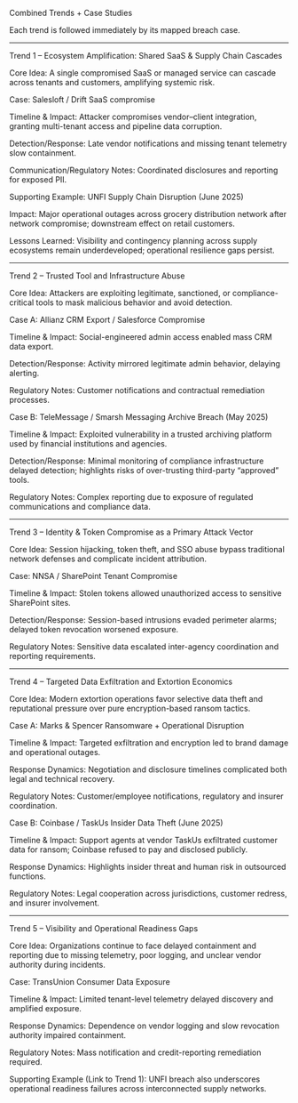 Combined Trends + Case Studies

Each trend is followed immediately by its mapped breach case.


---

Trend 1 – Ecosystem Amplification: Shared SaaS & Supply Chain Cascades

Core Idea:
A single compromised SaaS or managed service can cascade across tenants and customers, amplifying systemic risk.

Case: Salesloft / Drift SaaS compromise

Timeline & Impact: Attacker compromises vendor–client integration, granting multi-tenant access and pipeline data corruption.

Detection/Response: Late vendor notifications and missing tenant telemetry slow containment.

Communication/Regulatory Notes: Coordinated disclosures and reporting for exposed PII.


Supporting Example: UNFI Supply Chain Disruption (June 2025)

Impact: Major operational outages across grocery distribution network after network compromise; downstream effect on retail customers.

Lessons Learned: Visibility and contingency planning across supply ecosystems remain underdeveloped; operational resilience gaps persist.



---

Trend 2 – Trusted Tool and Infrastructure Abuse

Core Idea:
Attackers are exploiting legitimate, sanctioned, or compliance-critical tools to mask malicious behavior and avoid detection.

Case A: Allianz CRM Export / Salesforce Compromise

Timeline & Impact: Social-engineered admin access enabled mass CRM data export.

Detection/Response: Activity mirrored legitimate admin behavior, delaying alerting.

Regulatory Notes: Customer notifications and contractual remediation processes.


Case B: TeleMessage / Smarsh Messaging Archive Breach (May 2025)

Timeline & Impact: Exploited vulnerability in a trusted archiving platform used by financial institutions and agencies.

Detection/Response: Minimal monitoring of compliance infrastructure delayed detection; highlights risks of over-trusting third-party “approved” tools.

Regulatory Notes: Complex reporting due to exposure of regulated communications and compliance data.



---

Trend 3 – Identity & Token Compromise as a Primary Attack Vector

Core Idea:
Session hijacking, token theft, and SSO abuse bypass traditional network defenses and complicate incident attribution.

Case: NNSA / SharePoint Tenant Compromise

Timeline & Impact: Stolen tokens allowed unauthorized access to sensitive SharePoint sites.

Detection/Response: Session-based intrusions evaded perimeter alarms; delayed token revocation worsened exposure.

Regulatory Notes: Sensitive data escalated inter-agency coordination and reporting requirements.



---

Trend 4 – Targeted Data Exfiltration and Extortion Economics

Core Idea:
Modern extortion operations favor selective data theft and reputational pressure over pure encryption-based ransom tactics.

Case A: Marks & Spencer Ransomware + Operational Disruption

Timeline & Impact: Targeted exfiltration and encryption led to brand damage and operational outages.

Response Dynamics: Negotiation and disclosure timelines complicated both legal and technical recovery.

Regulatory Notes: Customer/employee notifications, regulatory and insurer coordination.


Case B: Coinbase / TaskUs Insider Data Theft (June 2025)

Timeline & Impact: Support agents at vendor TaskUs exfiltrated customer data for ransom; Coinbase refused to pay and disclosed publicly.

Response Dynamics: Highlights insider threat and human risk in outsourced functions.

Regulatory Notes: Legal cooperation across jurisdictions, customer redress, and insurer involvement.



---

Trend 5 – Visibility and Operational Readiness Gaps

Core Idea:
Organizations continue to face delayed containment and reporting due to missing telemetry, poor logging, and unclear vendor authority during incidents.

Case: TransUnion Consumer Data Exposure

Timeline & Impact: Limited tenant-level telemetry delayed discovery and amplified exposure.

Response Dynamics: Dependence on vendor logging and slow revocation authority impaired containment.

Regulatory Notes: Mass notification and credit-reporting remediation required.


Supporting Example (Link to Trend 1): UNFI breach also underscores operational readiness failures across interconnected supply networks.
